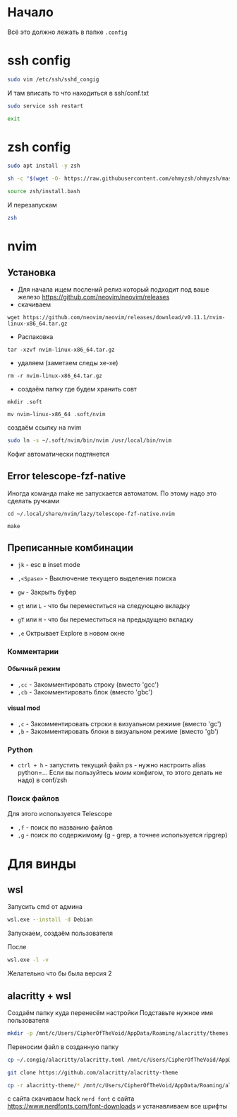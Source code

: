 # Начало
Всё это должно лежать в папке `.config`
# ssh config
```bash
sudo vim /etc/ssh/sshd_congig
```
И там вписать то что находиться в ssh/conf.txt

```bash
sudo service ssh restart
```

```bash
exit
```

# zsh config

```bash
sudo apt install -y zsh
```

```bash
sh -c "$(wget -O- https://raw.githubusercontent.com/ohmyzsh/ohmyzsh/master/tools/install.sh)"
```

```bash
source zsh/install.bash
```
И перезапускам 

```bash
zsh
```

# nvim
## Установка
- Для начала ищем послений релиз который подходит под ваше железо
https://github.com/neovim/neovim/releases
- скачиваем
```
wget https://github.com/neovim/neovim/releases/download/v0.11.1/nvim-linux-x86_64.tar.gz
```
- Распаковка
```
tar -xzvf nvim-linux-x86_64.tar.gz
```

- удаляем (заметаем следы хе-хе)
```
rm -r nvim-linux-x86_64.tar.gz
```

- создаём папку где будем хранить совт
```
mkdir .soft
```

```
mv nvim-linux-x86_64 .soft/nvim
```

создаём ссылку на nvim
```bash
sudo ln -s ~/.soft/nvim/bin/nvim /usr/local/bin/nvim
```

Кофиг автоматически подтянется


## Error telescope-fzf-native

Иногда команда make не запускается автоматом. По этому надо это сделать ручками
```
cd ~/.local/share/nvim/lazy/telescope-fzf-native.nvim
```
```
make
```


## Преписанные комбинации

- `jk` - esc в inset mode
- `,<Spase>` - Выключение текущего выделения поиска
- `gw` - Закрыть буфер

- `gt` или `L` - что бы переместиться на следующею вкладку
- `gT` или `H` -  что бы переместиться на предыдущею вкладку
- `,e` Октрывает Explore в новом окне

### Комментарии
#### Обычный режим
- `,cc`  - Закомментировать строку (вместо 'gcc')
- `,cb` - Закомментировать блок (вместо 'gbc')

#### visual mod
- `,c`  - Закомментировать строки в визуальном режиме (вместо 'gc')
- `,b`  - Закомментировать блоки в визуальном режиме (вместо 'gb')


### Python
- `ctrl + h` - запустить текущий файл 
ps - нужно настроить alias python=...
Если вы пользуйтесь моим конфигом, то этого делать не надо) в conf/zsh


### Поиск файлов
Для этого используется Telescope
- `,f` - поиск по названию файлов
- `,g` - поиск по содержимому (g - grep, а точнее используется ripgrep)



# Для винды
## wsl
Запусить cmd от админа
```cmd
wsl.exe --install -d Debian
```

Запускаем, создаём пользователя

После
```cmd
wsl.exe -l -v
```
Желательно что бы была версия 2

## alacritty + wsl 
Создаём папку куда перенесём настройки
Подставьте нужное имя пользователя
```bash
mkdir -p /mnt/c/Users/CipherOfTheVoid/AppData/Roaming/alacritty/themes
```
Переносим файл в созданную папку
```bash
cp ~/.congig/alacritty/alacritty.toml /mnt/c/Users/CipherOfTheVoid/AppData/Roaming/alacritty/
```

```bash
git clone https://github.com/alacritty/alacritty-theme
```

```bash
cp -r alacritty-theme/* /mnt/c/Users/CipherOfTheVoid/AppData/Roaming/alacritty/themes
```
с сайта скачиваем hack `nerd font` с сайта
https://www.nerdfonts.com/font-downloads
и устанавливаем все шрифты

